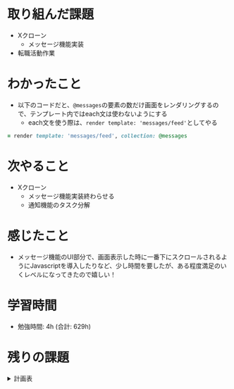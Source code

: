 # 取り組んだ課題 
+ Xクローン
  + メッセージ機能実装
+ 転職活動作業
# わかったこと 
+ 以下のコードだと、`@messages`の要素の数だけ画面をレンダリングするので、テンプレート内ではeach文は使わないようにする
  + each文を使う際は、`render template: 'messages/feed'`としてやる
```rb
= render template: 'messages/feed', collection: @messages
```
# 次やること
+ Xクローン
  + メッセージ機能実装終わらせる
  + 通知機能のタスク分解
# 感じたこと
+ メッセージ機能のUI部分で、画面表示した時に一番下にスクロールされるようにJavascriptを導入したりなど、少し時間を要したが、ある程度満足のいくレベルになってきたので嬉しい！
# 学習時間  
+ 勉強時間: 4h (合計: 629h)

# 残りの課題
<details>
  <summary>計画表</summary>

  # Ruby on Rails

  ## ECサイト (2023-11-5~2024-1-2) done

  ## Xクローン (1ヶ月) ~2/15まで
  
  + メッセージ機能
  + 通知機能


  <!-- ================================================================ -->
  # 自動テスト

  ## テスト技法について学ぶ / 5h
  + `はじめてのソフトウェア技法 (Udemy)`の視聴

  ## Everyday Rails - RSpecによるRailsテスト入門 / 2d
  + `Everyday Rails - RSpecによるRailsテスト入門`読む 1d
  + Qiitaに内容をまとめる 1d 

  ## 自動テスト / 3d
  + `Xクローン`にRSpecでテストを追加する
    + 単体テスト
    + システムテスト (E2E)


  <!-- ================================================================ -->
  # JavaScript

  ## 初級 / 3h
  + `JS入門・完全コース/Youtube セイト先生`

  ## 中級
  + `JavaScript Primer`を読む 2d
    + Qiitaに内容をまとめる 3d
  + `JavaScriptでカレンダーを作る` 2d
  + `TODOリスト作成 ` 3d
    + Vanilla JSで作る/結構難しい...

  ## 上級 (一旦保留)



  <!-- ================================================================ -->
  # React

  ## 初級
  + React公式チュートリアル 3h
  + モダンJavaScriptの基礎から始める挫折しないためのReact入門 (Udemy) 7h

  ## 中級
  + Reactに入門した人のためのもっとReactが楽しくなるステップアップコース完全版 (Udemy) 8h
  + TODOリスト作成 3d
    + JS課題で作成したTODOリストをReactで作り替える


  ## 上級
  + 【Reactアプリ開発】3種類のReactアプリケーションを構築して、Reactの理解をさらに深めるステップアップ講座 (Udemy) 5h
  + ReactでTrelloクローンアプリケーションを作ってReactをマスターしよう！ (Udemy) 4h



  <!-- ================================================================ -->
  # Webセキュリティ 2d

  ## Railsセキュリティガイド - Railsガイド 3h

  ## 安全なウェブサイトの作り方PDF (115ページ) 1d

  ## CORS入門 Youtube/ShinCode 30m



  <!-- ================================================================ -->
  # SPA (シングルページアプリケーション)

  ## React on Rails】React と Rails を利用してTODOアプリを作成しよう (FarStep) 5h/1.5h

  ## 【Rails×React】UberEats風アプリを作りながら、SPA開発を学ぼう /20h

  ## SPA実践課題
  + RailsとReactでtwitterクローンを作る

  <!-- ================================================================ -->
  # 